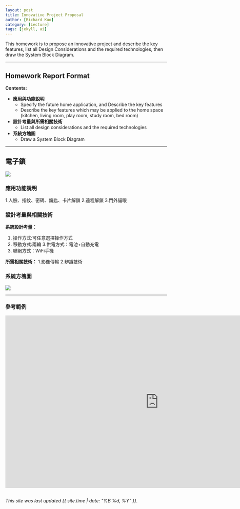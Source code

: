 ```yaml
---
layout: post
title: Innovative Project Proposal
author: [Richard Kuo]
category: [Lecture]
tags: [jekyll, ai]
---
```


This homework is to propose an innovative project and describe the key features, list all Design Considerations and the required technologies, then draw the System Block Diagram.

---
## Homework Report Format
**Contents:**<br>
* **應用與功能說明**
  - Specify the future home application, and Describe the key features
  - Describe the key features which may be applied to the home space (kitchen, living room, play room, study room, bed room)
* **設計考量與所需相關技術**
  - List all design considerations and the required technologies
* **系統方塊圖**
  - Draw a System Block Diagram

---
## 電子鎖
![](https://i0.wp.com/elock.com.tw/wp-content/uploads/2022/02/2022%E9%9B%BB%E5%AD%90%E9%8E%96%E6%8E%A8%E8%96%A65%E5%A4%A7%E5%93%81%E7%89%8C-0.png)
### 應用功能說明
1.人臉、指紋、密碼、鑰匙、卡片解鎖
2.遠程解鎖
3.門外貓眼
### 設計考量與相關技術
**系統設計考量：**<br>
1. 操作方式:可任意選擇操作方式
2. 移動方式:兩輪 
3.供電方式：電池+自動充電
4. 聯網方式：WiFi手機

**所需相關技術：**
1.影像傳輸
2.辨識技術

### 系統方塊圖
![](https://www.wpgdadatong.com/images/IoT/IOT_NEWS/21443/617_3.png)

---
### 參考範例
<iframe width="954" height="537" src="https://www.youtube.com/embed/d7NcoepWlyU" title="Real time reinforcement learning demo" frameborder="0" allow="accelerometer; autoplay; clipboard-write; encrypted-media; gyroscope; picture-in-picture; web-share" allowfullscreen></iframe>

<br>
<br>

*This site was last updated {{ site.time | date: "%B %d, %Y" }}.*


